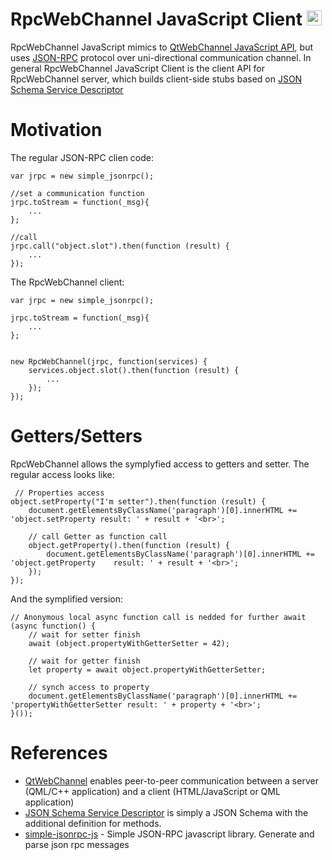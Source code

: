 # RpcWebChannel JavaScript Client <img src="https://seeklogo.com/images/J/javascript-js-logo-2949701702-seeklogo.com.png" width="24" height="24">

RpcWebChannel JavaScript mimics to [QtWebChannel JavaScript API](https://doc.qt.io/qt-5.12/qtwebchannel-javascript.html), but uses [JSON-RPC](http://jsonrpc.org/) protocol over uni-directional communication channel.
In general RpcWebChannel JavaScript Client is the client API for RpcWebChannel server, which builds client-side stubs based on [JSON Schema Service Descriptor](https://jsonrpc.org/historical/json-schema-service-descriptor.html)

# Motivation
The regular JSON-RPC clien code:
~~~~~~
var jrpc = new simple_jsonrpc();

//set a communication function
jrpc.toStream = function(_msg){
    ...
};

//call
jrpc.call("object.slot").then(function (result) {
    ...
});
~~~~~~
The RpcWebChannel client:
~~~~~~
var jrpc = new simple_jsonrpc();

jrpc.toStream = function(_msg){
    ...
};


new RpcWebChannel(jrpc, function(services) {
    services.object.slot().then(function (result) {
        ...
    });
});
~~~~~~
# Getters/Setters

RpcWebChannel allows the symplyfied access to getters and setter. The regular access looks like:
~~~~~~
 // Properties access 
object.setProperty("I'm setter").then(function (result) {
    document.getElementsByClassName('paragraph')[0].innerHTML += 'object.setProperty result: ' + result + '<br>';
    
    // call Getter as function call
    object.getProperty().then(function (result) {
        document.getElementsByClassName('paragraph')[0].innerHTML += 'object.getProperty    result: ' + result + '<br>';
    });
});
~~~~~~ 

And the symplified version:
~~~~~~
// Anonymous local async function call is nedded for further await
(async function() {
    // wait for setter finish
    await (object.propertyWithGetterSetter = 42);

    // wait for getter finish
    let property = await object.propertyWithGetterSetter;

    // synch access to property
    document.getElementsByClassName('paragraph')[0].innerHTML += 'propertyWithGetterSetter result: ' + property + '<br>';
}());
~~~~~~

# References
- [QtWebChannel](https://doc.qt.io/qt-5.12/qtwebchannel-javascript.html) enables peer-to-peer communication between a server (QML/C++ application) and a client (HTML/JavaScript or QML application)
- [JSON Schema Service Descriptor](https://jsonrpc.org/historical/json-schema-service-descriptor.html) is simply a JSON Schema with the additional definition for methods.
- [simple-jsonrpc-js](https://github.com/jershell/simple-jsonrpc-js) - Simple JSON-RPC javascript library. Generate and parse json rpc messages